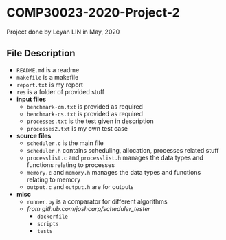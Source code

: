 # COMP30023-2020-Project-2
Project done by Leyan LIN in May, 2020

## File Description
- `README.md` is a readme
- `makefile` is a makefile
- `report.txt` is my report
- `res` is a folder of provided stuff
- **input files**
  - `benchmark-cm.txt` is provided as required
  - `benchmark-cs.txt` is provided as required
  - `processes.txt` is the test given in description
  - `processes2.txt` is my own test case
- **source files**
  - `scheduler.c` is the main file
  - `scheduler.h` contains scheduling, allocation, processes related stuff
  - `processlist.c` and `processlist.h` manages the data types and functions relating to processes
  - `memory.c` and `memory.h` manages the data types and functions relating to memory
  - `output.c` and `output.h` are for outputs
- **misc**
  - `runner.py` is a comparator for different algorithms
  - *from github.com/joshcarp/scheduler_tester*
    - `dockerfile`
    - `scripts`
    - `tests`